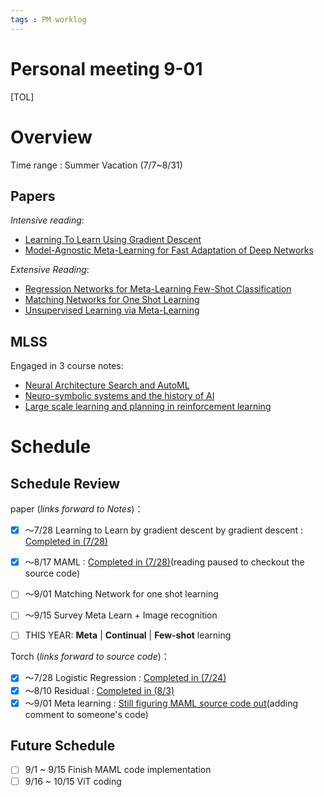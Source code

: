 ```yaml
---
tags : PM worklog
---
```

# Personal meeting 9-01

[TOL]

# Overview
Time range : Summer Vacation (7/7~8/31)

## Papers
*Intensive reading*:
* [Learning To Learn Using Gradient Descent](https://www.researchgate.net/publication/225182080_Learning_To_Learn_Using_Gradient_Descent)
* [Model-Agnostic Meta-Learning for Fast Adaptation of Deep Networks](https://arxiv.org/pdf/1703.03400.pdf)


*Extensive Reading*:
* [ Regression Networks for Meta-Learning Few-Shot Classification](https://arxiv.org/abs/1905.13613)
* [  Matching Networks for One Shot Learning](https://arxiv.org/abs/1606.04080)
* [ Unsupervised Learning via Meta-Learning](https://arxiv.org/abs/1810.02334)

## MLSS
Engaged in 3 course notes:
* [Neural Architecture Search and AutoML](https://hackmd.io/@MLSS-2021/SyIsXAOyY)
* [Neuro-symbolic systems and the history of AI](https://hackmd.io/@MLSS-2021/BJnmSra0d)
* [Large scale learning and planning in reinforcement learning](https://hackmd.io/@MLSS-2021/rktriVTCu)


# Schedule
## Schedule Review

paper (*links forward to Notes*)：
* [x] ～7/28 Learning to Learn by gradient descent by gradient descent : [Completed in (7/28)](https://github.com/a23956491z/deep-learning-research/blob/main/notes/Paper%20notes/Learning%20to%20learn%20by%20gradient%20descent%20by%20gradient%20descent.md)
* [x] ～8/17 MAML  : [Completed in (7/28)](https://github.com/a23956491z/deep-learning-research/blob/main/notes/Paper%20notes/MAML.md)(reading paused to checkout the source code)
* [ ] ～9/01 Matching Network for one shot learning
* [ ] ～9/15 Survey Meta Learn + Image recognition
* [ ] THIS YEAR: **Meta** | **Continual** | **Few-shot**  learning


Torch (*links forward to source code*)：
* [x] ～7/28 Logistic Regression : [Completed in (7/24) ](https://github.com/a23956491z/deep-learning-research/blob/main/python/pytorch-practice/pycharm-project/logistic/main.ipynb)
* [x] ～8/10 Residual : [Completed in (8/3) ](https://github.com/a23956491z/deep-learning-research/blob/main/python/pytorch-practice/pycharm-project/resnet/main.ipynb)
* [x] ～9/01 Meta learning : [Still figuring MAML source code out](https://github.com/a23956491z/MAML-Pytorch)(adding comment to someone's code)

## Future Schedule
- [ ] 9/1 ~ 9/15 Finish MAML code implementation
- [ ] 9/16 ~ 10/15 ViT coding